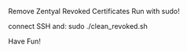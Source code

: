 Remove Zentyal Revoked Certificates
Run with sudo!

connect SSH and:
sudo ./clean_revoked.sh

Have Fun!
